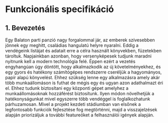 # Funkcionális specifikáció

## 1. Bevezetés
Egy Balaton parti panzió nagy forgalommal jár, az emberek szívesebben jönnek egy meghitt, családias hangulatú helyre nyaralni. Eddig a vendégeink listájat és adatait erre a célra használt könyvekben, füzetekben tároltuk. Napjainkban azonban, hogy versenyképesek tudjunk maradni nyitnunk kell a modern technológia felé. Éppen ezért a vezetés engyhangúan úgy döntött, hogy alkalmazkodik az új követelményekhez, és egy gyors és hatékony számítógépes rendszerre cseréljük a hagyományos, papír alapú könyvelést. Ehhez szükség lenne egy alkalmazásra amely akár több munkaállomáson is futhat de mégis egy és ugyan azon adathalmazt éri el. Ehhez tudunk biztosítani egy központi gépet amelyhez a munkaállomásoknak hozzáférést biztosítunk. Ilyen módon növelhetjük a hatékonyságunkat mivel egyszerre több vendéggel is foglalkozhatunk párhuzamosan. Mivel a projekt kezdeti stádiumban van elsőnek a legfontosabb funkciók fejlesztése fog megtörténni, majd a visszajelzések alapján priorizáljuk a további featureöket a felhasználói igények alapján.

